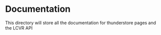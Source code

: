 # Documentation

This directory will store all the documentation for thunderstore pages and the LCVR API
